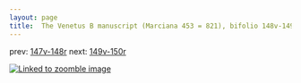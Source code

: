 ```yaml
---
layout: page
title:  The Venetus B manuscript (Marciana 453 = 821), bifolio 148v-149r
---
```


prev: [147v-148r](../147v-148r/) next: [149v-150r](../149v-150r/)



[![Linked to zoomble image](http://www.homermultitext.org/iipsrv?IIIF=/project/homer/pyramidal/deepzoom/hmt/vbbifolio/v1/vb_148v_149r.tif/full/2000,/0/default.jpg)](http://www.homermultitext.org/ict2/?urn=urn:cite2:hmt:vbbifolio.v1:vb_148v_149r)

